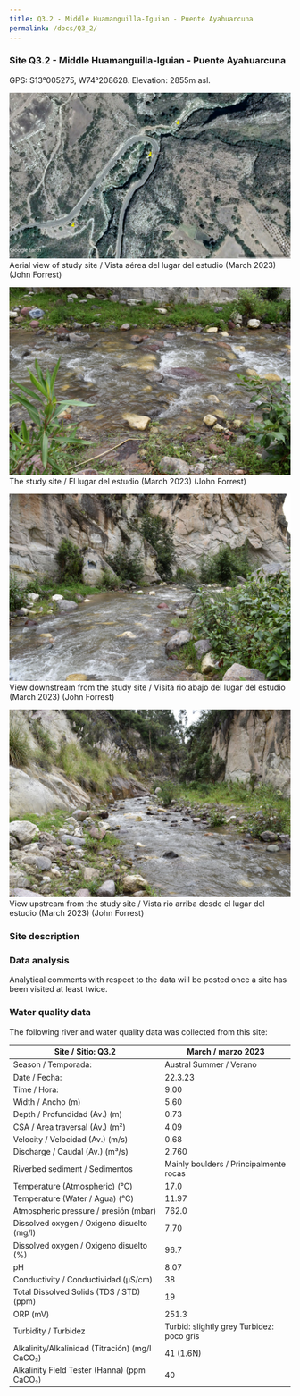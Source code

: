 ```yaml
---
title: Q3.2 - Middle Huamanguilla-Iguian - Puente Ayahuarcuna
permalink: /docs/Q3_2/
---
```



### Site Q3.2 - Middle Huamanguilla-Iguian - Puente Ayahuarcuna

GPS: S13°005275, W74°208628. 
Elevation: 2855m asl.


![Q3.2](/assets/sites/Q3.2.jpg)
Aerial view of study site / Vista aérea del lugar del estudio (March 2023) (John Forrest)


![Q3.2site](/assets/sites/Q3.2site.jpg)
The study site / El lugar del estudio (March 2023) (John Forrest)


![Q3.2downstream](/assets/sites/Q3.2downstream.jpg)
View downstream from the study site / Visita rio abajo del lugar del estudio (March 2023) (John Forrest)


![Q3.2upstream](/assets/sites/Q3.2upstream.jpg)
View upstream from the study site / Vista rio arriba desde el lugar del estudio (March 2023) (John Forrest)


### Site description



### Data analysis

Analytical comments with respect to the data will be posted once a site has been visited at least twice.

### Water quality data

The following river and water quality data was collected from this site:

|     Site / Sitio: Q3.2                                   |     March / marzo 2023                                     |
|----------------------------------------------------------|----------------------------------------------------|
|     Season / Temporada:                                  |     Austral Summer / Verano                        |
|     Date / Fecha:                                        |     22.3.23                                        |
|     Time / Hora:                                         |     9.00                                           |
|     Width / Ancho (m)                                    |     5.60                                           |
|     Depth / Profundidad (Av.) (m)                        |     0.73                                           |
|     CSA / Area traversal (Av.) (m²)                      |     4.09                                           |
|     Velocity / Velocidad  (Av.) (m/s)                    |     0.68                                           |
|     Discharge / Caudal (Av.) (m³/s)                      |     2.760                                          |
|     Riverbed sediment / Sedimentos                       |     Mainly boulders / Principalmente rocas         |
|     Temperature (Atmospheric) (°C)                       |     17.0                                           |
|     Temperature (Water / Agua) (°C)                      |     11.97                                          |
|     Atmospheric pressure / presión (mbar)                |     762.0                                          |
|     Dissolved oxygen /   Oxigeno disuelto (mg/l)         |     7.70                                           |
|     Dissolved oxygen / Oxigeno disuelto (%)              |     96.7                                           |
|     pH                                                   |     8.07                                           |
|     Conductivity / Conductividad (µS/cm)                 |     38                                             |
|     Total Dissolved Solids (TDS / STD)  (ppm)            |     19                                             |
|     ORP (mV)                                             |     251.3                                          |
|     Turbidity / Turbidez                                 |     Turbid: slightly grey Turbidez: poco   gris    |
|     Alkalinity/Alkalinidad   (Titración) (mg/l CaCO₃)    |     41 (1.6N)                                      |
|     Alkalinity Field Tester (Hanna) (ppm CaCO₃)          |     40                                             |
